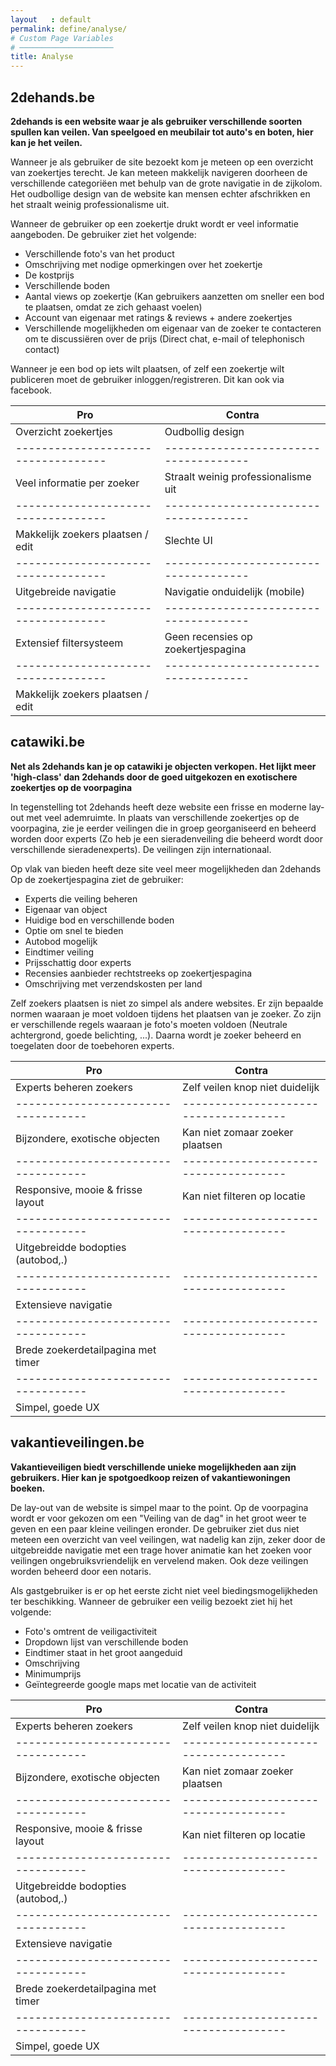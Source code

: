```yaml
---
layout   : default
permalink: define/analyse/
# Custom Page Variables
# ─────────────────────
title: Analyse
---
```


## 2dehands.be

**2dehands is een website waar je als gebruiker verschillende soorten spullen kan veilen. 
Van speelgoed en meubilair tot auto's en boten, hier kan je het veilen.**

Wanneer je als gebruiker de site bezoekt kom je meteen op een overzicht van zoekertjes terecht. Je kan meteen makkelijk navigeren doorheen de verschillende categoriëen met behulp van de grote navigatie in de zijkolom.
Het oudbollige design van de website kan mensen echter afschrikken en het straalt weinig professionalisme uit.

Wanneer de gebruiker op een zoekertje drukt wordt er veel informatie aangeboden. 
De gebruiker ziet het volgende: 
- Verschillende foto's van het product
- Omschrijving met nodige opmerkingen over het zoekertje
- De kostprijs
- Verschillende boden
- Aantal views op zoekertje (Kan gebruikers aanzetten om sneller een bod te plaatsen, omdat ze zich gehaast voelen)
- Account van eigenaar met ratings & reviews + andere zoekertjes
- Verschillende mogelijkheden om eigenaar van de zoeker te contacteren om te discussiëren over de prijs (Direct chat, e-mail of telephonisch contact)

Wanneer je een bod op iets wilt plaatsen, of zelf een zoekertje wilt publiceren moet de gebruiker inloggen/registreren. Dit kan ook via facebook. 

|                Pro                |                Contra               |
|-----------------------------------|-------------------------------------| 
| Overzicht zoekertjes              | Oudbollig design                    |
|-----------------------------------|-------------------------------------| 
| Veel informatie per zoeker        | Straalt weinig professionalisme uit |
|-----------------------------------|-------------------------------------| 
| Makkelijk zoekers plaatsen / edit | Slechte UI                          |
|-----------------------------------|-------------------------------------| 
| Uitgebreide navigatie             | Navigatie onduidelijk (mobile)      |
|-----------------------------------|-------------------------------------| 
| Extensief filtersysteem           | Geen recensies op zoekertjespagina  |
|-----------------------------------|-------------------------------------| 
| Makkelijk zoekers plaatsen / edit |                                     |

## catawiki.be

**Net als 2dehands kan je op catawiki je objecten verkopen. Het lijkt meer 'high-class' dan 2dehands door de goed uitgekozen en exotischere zoekertjes op de voorpagina**

In tegenstelling tot 2dehands heeft deze website een frisse en moderne lay-out met veel ademruimte. In plaats van verschillende zoekertjes op de voorpagina, zie je eerder veilingen die in groep georganiseerd en beheerd worden door experts (Zo heb je een sieradenveiling die beheerd wordt door verschillende sieradenexperts). De veilingen zijn internationaal.

Op vlak van bieden heeft deze site veel meer mogelijkheden dan 2dehands
Op de zoekertjespagina ziet de gebruiker:
- Experts die veiling beheren
- Eigenaar van object
- Huidige bod en verschillende boden
- Optie om snel te bieden
- Autobod mogelijk
- Eindtimer veiling
- Prijsschattig door experts
- Recensies aanbieder rechtstreeks op zoekertjespagina
- Omschrijving met verzendskosten per land

Zelf zoekers plaatsen is niet zo simpel als andere websites. Er zijn bepaalde normen waaraan je moet voldoen tijdens het plaatsen van je zoeker. Zo zijn er verschillende regels waaraan je foto's moeten voldoen (Neutrale achtergrond, goede belichting, ...). Daarna wordt je zoeker beheerd en toegelaten door de toebehoren experts. 

|                Pro                |                Contra               |
|-----------------------------------|-------------------------------------| 
| Experts beheren zoekers           | Zelf veilen knop niet duidelijk     |
|-----------------------------------|-------------------------------------| 
| Bijzondere, exotische objecten    | Kan niet zomaar zoeker plaatsen     |
|-----------------------------------|-------------------------------------| 
| Responsive, mooie & frisse layout | Kan niet filteren op locatie        |
|-----------------------------------|-------------------------------------| 
| Uitgebreidde bodopties (autobod,.)|                                     |
|-----------------------------------|-------------------------------------| 
| Extensieve navigatie              |                                     |
|-----------------------------------|-------------------------------------| 
| Brede zoekerdetailpagina met timer|                                     |
|-----------------------------------|-------------------------------------| 
| Simpel, goede UX                  |                                     |

## vakantieveilingen.be

**Vakantieveiligen biedt verschillende unieke mogelijkheden aan zijn gebruikers. Hier kan je spotgoedkoop reizen of vakantiewoningen boeken.**

De lay-out van de website is simpel maar to the point. Op de voorpagina wordt er voor gekozen om een "Veiling van de dag" in het groot weer te geven en een paar kleine veilingen eronder. De gebruiker ziet dus niet meteen een overzicht van veel veilingen, wat nadelig kan zijn, zeker door de uitgebreidde navigatie met een trage hover animatie kan het zoeken voor veilingen ongebruiksvriendelijk en vervelend maken. Ook deze veilingen worden beheerd door een notaris.

Als gastgebruiker is er op het eerste zicht niet veel biedingsmogelijkheden ter beschikking.
Wanneer de gebruiker een veilig bezoekt ziet hij het volgende:
- Foto's omtrent de veiligactiviteit
- Dropdown lijst van verschillende boden
- Eindtimer staat in het groot aangeduid
- Omschrijving
- Minimumprijs
- Geïntegreerde google maps met locatie van de activiteit

|                Pro                |                Contra               |
|-----------------------------------|-------------------------------------| 
| Experts beheren zoekers           | Zelf veilen knop niet duidelijk     |
|-----------------------------------|-------------------------------------| 
| Bijzondere, exotische objecten    | Kan niet zomaar zoeker plaatsen     |
|-----------------------------------|-------------------------------------| 
| Responsive, mooie & frisse layout | Kan niet filteren op locatie        |
|-----------------------------------|-------------------------------------| 
| Uitgebreidde bodopties (autobod,.)|                                     |
|-----------------------------------|-------------------------------------| 
| Extensieve navigatie              |                                     |
|-----------------------------------|-------------------------------------| 
| Brede zoekerdetailpagina met timer|                                     |
|-----------------------------------|-------------------------------------| 
| Simpel, goede UX                  |                                     |